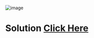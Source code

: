 ![image](https://user-images.githubusercontent.com/55154187/119639118-ea18c200-be34-11eb-8a5d-6564fd2736f3.png)
# Solution [Click Here](https://github.com/Shivam-Riyar/Python-p2p-programming-classes/blob/main/Assessment%20-1/problem1sol.py)
